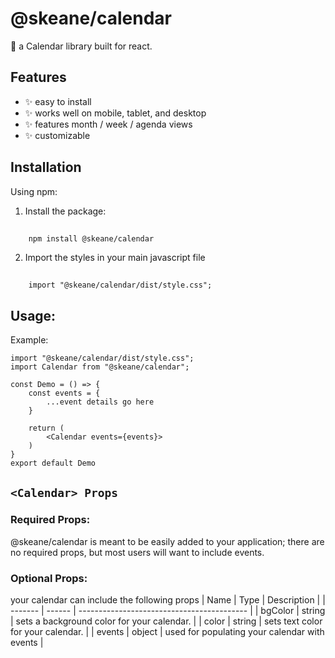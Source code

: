 # @skeane/calendar

📆 a Calendar library built for react.

## Features

- ✨ easy to install
- ✨ works well on mobile, tablet, and desktop
- ✨ features month / week / agenda views
- ✨ customizable

## Installation

Using npm:

1. Install the package:

##

        npm install @skeane/calendar

2. Import the styles in your main javascript file

##

        import "@skeane/calendar/dist/style.css";

## Usage:

Example:

```
import "@skeane/calendar/dist/style.css";
import Calendar from "@skeane/calendar";

const Demo = () => {
    const events = {
        ...event details go here
    }

    return (
        <Calendar events={events}>
    )
}
export default Demo
```

## `<Calendar> Props`

### Required Props:

@skeane/calendar is meant to be easily added to your application; there are no required props, but most users will want to include events.

### Optional Props:

your calendar can include the following props
| Name | Type | Description |
| ------- | ------ | ------------------------------------------ |
| bgColor | string | sets a background color for your calendar. |
| color | string | sets text color for your calendar. |
| events | object | used for populating your calendar with events |
